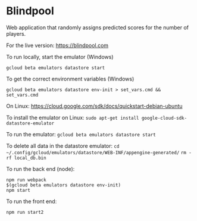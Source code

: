 # Blindpool
Web application that randomly assigns predicted scores for the number of players.

For the live version:
https://blindpool.com

To run locally, start the emulator (Windows)

```gcloud beta emulators datastore start```

To get the correct environment variables (Windows)

```gcloud beta emulators datastore env-init > set_vars.cmd && set_vars.cmd```

On Linux:
https://cloud.google.com/sdk/docs/quickstart-debian-ubuntu

To install the emulator on Linux:
```sudo apt-get install google-cloud-sdk-datastore-emulator```

To run the emulator:
```gcloud beta emulators datastore start```

To delete all data in the datastore emulator:
```cd ~/.config/gcloud/emulators/datastore/WEB-INF/appengine-generated/```
```rm -rf local_db.bin```

To run the back end (node):

```
npm run webpack
$(gcloud beta emulators datastore env-init)
npm start
```

To run the front end:

```npm run start2```
